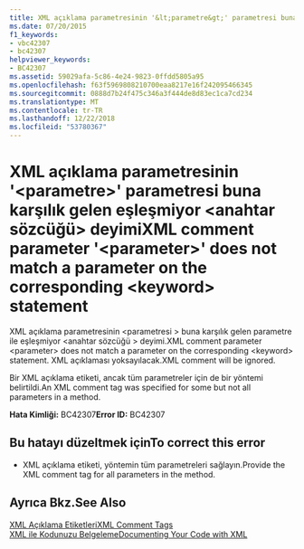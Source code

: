 ```yaml
---
title: XML açıklama parametresinin '&lt;parametre&gt;' parametresi buna karşılık gelen eşleşmiyor &lt;anahtar sözcüğü&gt; deyimi
ms.date: 07/20/2015
f1_keywords:
- vbc42307
- bc42307
helpviewer_keywords:
- BC42307
ms.assetid: 59029afa-5c86-4e24-9823-0ffdd5805a95
ms.openlocfilehash: f63f5969808210700eaa8217e16f242095466345
ms.sourcegitcommit: 0888d7b24f475c346a3f444de8d83ec1ca7cd234
ms.translationtype: MT
ms.contentlocale: tr-TR
ms.lasthandoff: 12/22/2018
ms.locfileid: "53780367"
---
```

# <a name="xml-comment-parameter-ltparametergt-does-not-match-a-parameter-on-the-corresponding-ltkeywordgt-statement"></a><span data-ttu-id="1fbd6-102">XML açıklama parametresinin '&lt;parametre&gt;' parametresi buna karşılık gelen eşleşmiyor &lt;anahtar sözcüğü&gt; deyimi</span><span class="sxs-lookup"><span data-stu-id="1fbd6-102">XML comment parameter '&lt;parameter&gt;' does not match a parameter on the corresponding &lt;keyword&gt; statement</span></span>
<span data-ttu-id="1fbd6-103">XML açıklama parametresinin \<parametresi > buna karşılık gelen parametre ile eşleşmiyor \<anahtar sözcüğü > deyimi.</span><span class="sxs-lookup"><span data-stu-id="1fbd6-103">XML comment parameter \<parameter> does not match a parameter on the corresponding \<keyword> statement.</span></span> <span data-ttu-id="1fbd6-104">XML açıklaması yoksayılacak.</span><span class="sxs-lookup"><span data-stu-id="1fbd6-104">XML comment will be ignored.</span></span>  
  
 <span data-ttu-id="1fbd6-105">Bir XML açıklama etiketi, ancak tüm parametreler için de bir yöntemi belirtildi.</span><span class="sxs-lookup"><span data-stu-id="1fbd6-105">An XML comment tag was specified for some but not all parameters in a method.</span></span>  
  
 <span data-ttu-id="1fbd6-106">**Hata Kimliği:** BC42307</span><span class="sxs-lookup"><span data-stu-id="1fbd6-106">**Error ID:** BC42307</span></span>  
  
## <a name="to-correct-this-error"></a><span data-ttu-id="1fbd6-107">Bu hatayı düzeltmek için</span><span class="sxs-lookup"><span data-stu-id="1fbd6-107">To correct this error</span></span>  
  
-   <span data-ttu-id="1fbd6-108">XML açıklama etiketi, yöntemin tüm parametreleri sağlayın.</span><span class="sxs-lookup"><span data-stu-id="1fbd6-108">Provide the XML comment tag for all parameters in the method.</span></span>  
  
## <a name="see-also"></a><span data-ttu-id="1fbd6-109">Ayrıca Bkz.</span><span class="sxs-lookup"><span data-stu-id="1fbd6-109">See Also</span></span>  
 [<span data-ttu-id="1fbd6-110">XML Açıklama Etiketleri</span><span class="sxs-lookup"><span data-stu-id="1fbd6-110">XML Comment Tags</span></span>](../../visual-basic/language-reference/xmldoc/index.md)  
 [<span data-ttu-id="1fbd6-111">XML ile Kodunuzu Belgeleme</span><span class="sxs-lookup"><span data-stu-id="1fbd6-111">Documenting Your Code with XML</span></span>](../../visual-basic/programming-guide/program-structure/documenting-your-code-with-xml.md)
